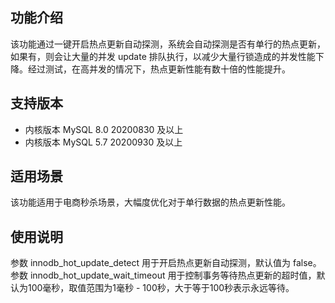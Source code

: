 
## 功能介绍
该功能通过一键开启热点更新自动探测，系统会自动探测是否有单行的热点更新，如果有，则会让大量的并发 update 排队执行，以减少大量行锁造成的并发性能下降。经过测试，在高并发的情况下，热点更新性能有数十倍的性能提升。

## 支持版本
- 内核版本 MySQL 8.0 20200830 及以上
- 内核版本 MySQL 5.7 20200930 及以上

## 适用场景
该功能适用于电商秒杀场景，大幅度优化对于单行数据的热点更新性能。
 
## 使用说明
参数 innodb_hot_update_detect 用于开启热点更新自动探测，默认值为 false。
参数 innodb_hot_update_wait_timeout 用于控制事务等待热点更新的超时值，默认为100毫秒，取值范围为1毫秒 - 100秒，大于等于100秒表示永远等待。
